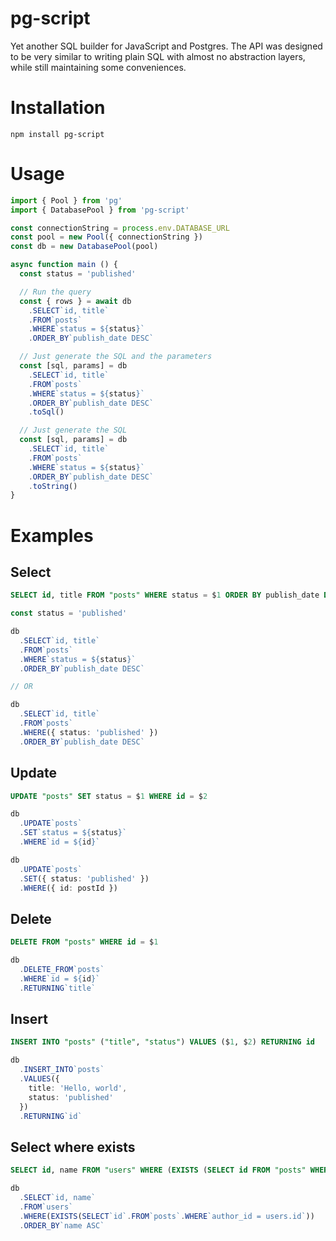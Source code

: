 # pg-script

Yet another SQL builder for JavaScript and Postgres.
The API was designed to be very similar to writing plain SQL with almost no abstraction layers, while still maintaining some conveniences.

# Installation

```
npm install pg-script
```

# Usage

```typescript
import { Pool } from 'pg'
import { DatabasePool } from 'pg-script'

const connectionString = process.env.DATABASE_URL
const pool = new Pool({ connectionString })
const db = new DatabasePool(pool)

async function main () {
  const status = 'published'

  // Run the query
  const { rows } = await db
    .SELECT`id, title`
    .FROM`posts`
    .WHERE`status = ${status}`
    .ORDER_BY`publish_date DESC`

  // Just generate the SQL and the parameters
  const [sql, params] = db
    .SELECT`id, title`
    .FROM`posts`
    .WHERE`status = ${status}`
    .ORDER_BY`publish_date DESC`
    .toSql()

  // Just generate the SQL
  const [sql, params] = db
    .SELECT`id, title`
    .FROM`posts`
    .WHERE`status = ${status}`
    .ORDER_BY`publish_date DESC`
    .toString()
}
```

# Examples

## Select

```sql
SELECT id, title FROM "posts" WHERE status = $1 ORDER BY publish_date DESC
```

```typescript
const status = 'published'

db
  .SELECT`id, title`
  .FROM`posts`
  .WHERE`status = ${status}`
  .ORDER_BY`publish_date DESC`

// OR

db
  .SELECT`id, title`
  .FROM`posts`
  .WHERE({ status: 'published' })
  .ORDER_BY`publish_date DESC`
```

## Update

```sql
UPDATE "posts" SET status = $1 WHERE id = $2
```

```typescript
db
  .UPDATE`posts`
  .SET`status = ${status}`
  .WHERE`id = ${id}`
```

```typescript
db
  .UPDATE`posts`
  .SET({ status: 'published' })
  .WHERE({ id: postId })
```

## Delete

```sql
DELETE FROM "posts" WHERE id = $1
```

```typescript
db
  .DELETE_FROM`posts`
  .WHERE`id = ${id}`
  .RETURNING`title`
```

## Insert

```sql
INSERT INTO "posts" ("title", "status") VALUES ($1, $2) RETURNING id
```

```typescript
db
  .INSERT_INTO`posts`
  .VALUES({
    title: 'Hello, world',
    status: 'published'
  })
  .RETURNING`id`
```

## Select where exists

```sql
SELECT id, name FROM "users" WHERE (EXISTS (SELECT id FROM "posts" WHERE author_id = users.id)) ORDER BY name ASC
```

```typescript
db
  .SELECT`id, name`
  .FROM`users`
  .WHERE(EXISTS(SELECT`id`.FROM`posts`.WHERE`author_id = users.id`))
  .ORDER_BY`name ASC`
```
